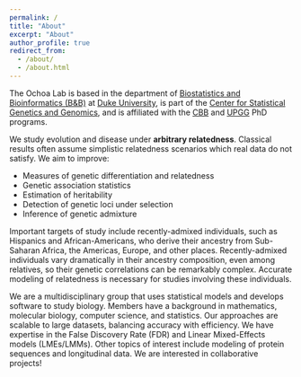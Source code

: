 ```yaml
---
permalink: /
title: "About"
excerpt: "About"
author_profile: true
redirect_from: 
  - /about/
  - /about.html
---
```


The Ochoa Lab is based in the department of [Biostatistics and Bioinformatics (B&B)](https://biostat.duke.edu/) at [Duke University](https://duke.edu), is part of the [Center for Statistical Genetics and Genomics](http://statgen.duke.edu), and is affiliated with the [CBB](https://genome.duke.edu/education/CBB) and [UPGG](https://upg.duke.edu/) PhD programs.

We study evolution and disease under **arbitrary relatedness**.
Classical results often assume simplistic relatedness scenarios which real data do not satisfy.
We aim to improve:
* Measures of genetic differentiation and relatedness
* Genetic association statistics 
* Estimation of heritability
* Detection of genetic loci under selection
* Inference of genetic admixture

Important targets of study include recently-admixed individuals, such as Hispanics and African-Americans, who derive their ancestry from Sub-Saharan Africa, the Americas, Europe, and other places.
Recently-admixed individuals vary dramatically in their ancestry composition, even among relatives, so their genetic correlations can be remarkably complex.
Accurate modeling of relatedness is necessary for studies involving these individuals.

We are a multidisciplinary group that uses statistical models and develops software to study biology.
Members have a background in mathematics, molecular biology, computer science, and statistics.
Our approaches are scalable to large datasets, balancing accuracy with efficiency.
We have expertise in the False Discovery Rate (FDR) and Linear Mixed-Effects models (LMEs/LMMs).
Other topics of interest include modeling of protein sequences and longitudinal data.
We are interested in collaborative projects!
